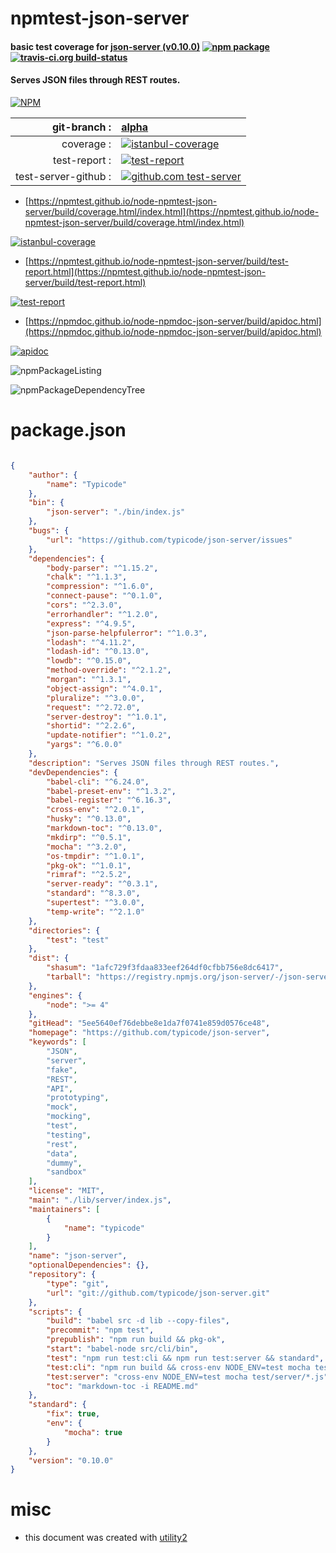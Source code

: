 # npmtest-json-server

#### basic test coverage for  [json-server (v0.10.0)](https://github.com/typicode/json-server)  [![npm package](https://img.shields.io/npm/v/npmtest-json-server.svg?style=flat-square)](https://www.npmjs.org/package/npmtest-json-server) [![travis-ci.org build-status](https://api.travis-ci.org/npmtest/node-npmtest-json-server.svg)](https://travis-ci.org/npmtest/node-npmtest-json-server)

#### Serves JSON files through REST routes.

[![NPM](https://nodei.co/npm/json-server.png?downloads=true&downloadRank=true&stars=true)](https://www.npmjs.com/package/json-server)

| git-branch : | [alpha](https://github.com/npmtest/node-npmtest-json-server/tree/alpha)|
|--:|:--|
| coverage : | [![istanbul-coverage](https://npmtest.github.io/node-npmtest-json-server/build/coverage.badge.svg)](https://npmtest.github.io/node-npmtest-json-server/build/coverage.html/index.html)|
| test-report : | [![test-report](https://npmtest.github.io/node-npmtest-json-server/build/test-report.badge.svg)](https://npmtest.github.io/node-npmtest-json-server/build/test-report.html)|
| test-server-github : | [![github.com test-server](https://npmtest.github.io/node-npmtest-json-server/GitHub-Mark-32px.png)](https://npmtest.github.io/node-npmtest-json-server/build/app/index.html) | | build-artifacts : | [![build-artifacts](https://npmtest.github.io/node-npmtest-json-server/glyphicons_144_folder_open.png)](https://github.com/npmtest/node-npmtest-json-server/tree/gh-pages/build)|

- [https://npmtest.github.io/node-npmtest-json-server/build/coverage.html/index.html](https://npmtest.github.io/node-npmtest-json-server/build/coverage.html/index.html)

[![istanbul-coverage](https://npmtest.github.io/node-npmtest-json-server/build/screenCapture.buildCi.browser.%252Ftmp%252Fbuild%252Fcoverage.lib.html.png)](https://npmtest.github.io/node-npmtest-json-server/build/coverage.html/index.html)

- [https://npmtest.github.io/node-npmtest-json-server/build/test-report.html](https://npmtest.github.io/node-npmtest-json-server/build/test-report.html)

[![test-report](https://npmtest.github.io/node-npmtest-json-server/build/screenCapture.buildCi.browser.%252Ftmp%252Fbuild%252Ftest-report.html.png)](https://npmtest.github.io/node-npmtest-json-server/build/test-report.html)

- [https://npmdoc.github.io/node-npmdoc-json-server/build/apidoc.html](https://npmdoc.github.io/node-npmdoc-json-server/build/apidoc.html)

[![apidoc](https://npmdoc.github.io/node-npmdoc-json-server/build/screenCapture.buildCi.browser.%252Ftmp%252Fbuild%252Fapidoc.html.png)](https://npmdoc.github.io/node-npmdoc-json-server/build/apidoc.html)

![npmPackageListing](https://npmtest.github.io/node-npmtest-json-server/build/screenCapture.npmPackageListing.svg)

![npmPackageDependencyTree](https://npmtest.github.io/node-npmtest-json-server/build/screenCapture.npmPackageDependencyTree.svg)



# package.json

```json

{
    "author": {
        "name": "Typicode"
    },
    "bin": {
        "json-server": "./bin/index.js"
    },
    "bugs": {
        "url": "https://github.com/typicode/json-server/issues"
    },
    "dependencies": {
        "body-parser": "^1.15.2",
        "chalk": "^1.1.3",
        "compression": "^1.6.0",
        "connect-pause": "^0.1.0",
        "cors": "^2.3.0",
        "errorhandler": "^1.2.0",
        "express": "^4.9.5",
        "json-parse-helpfulerror": "^1.0.3",
        "lodash": "^4.11.2",
        "lodash-id": "^0.13.0",
        "lowdb": "^0.15.0",
        "method-override": "^2.1.2",
        "morgan": "^1.3.1",
        "object-assign": "^4.0.1",
        "pluralize": "^3.0.0",
        "request": "^2.72.0",
        "server-destroy": "^1.0.1",
        "shortid": "^2.2.6",
        "update-notifier": "^1.0.2",
        "yargs": "^6.0.0"
    },
    "description": "Serves JSON files through REST routes.",
    "devDependencies": {
        "babel-cli": "^6.24.0",
        "babel-preset-env": "^1.3.2",
        "babel-register": "^6.16.3",
        "cross-env": "^2.0.1",
        "husky": "^0.13.0",
        "markdown-toc": "^0.13.0",
        "mkdirp": "^0.5.1",
        "mocha": "^3.2.0",
        "os-tmpdir": "^1.0.1",
        "pkg-ok": "^1.0.1",
        "rimraf": "^2.5.2",
        "server-ready": "^0.3.1",
        "standard": "^8.3.0",
        "supertest": "^3.0.0",
        "temp-write": "^2.1.0"
    },
    "directories": {
        "test": "test"
    },
    "dist": {
        "shasum": "1afc729f3fdaa833eef264df0cfbb756e8dc6417",
        "tarball": "https://registry.npmjs.org/json-server/-/json-server-0.10.0.tgz"
    },
    "engines": {
        "node": ">= 4"
    },
    "gitHead": "5ee5640ef76debbe8e1da7f0741e859d0576ce48",
    "homepage": "https://github.com/typicode/json-server",
    "keywords": [
        "JSON",
        "server",
        "fake",
        "REST",
        "API",
        "prototyping",
        "mock",
        "mocking",
        "test",
        "testing",
        "rest",
        "data",
        "dummy",
        "sandbox"
    ],
    "license": "MIT",
    "main": "./lib/server/index.js",
    "maintainers": [
        {
            "name": "typicode"
        }
    ],
    "name": "json-server",
    "optionalDependencies": {},
    "repository": {
        "type": "git",
        "url": "git://github.com/typicode/json-server.git"
    },
    "scripts": {
        "build": "babel src -d lib --copy-files",
        "precommit": "npm test",
        "prepublish": "npm run build && pkg-ok",
        "start": "babel-node src/cli/bin",
        "test": "npm run test:cli && npm run test:server && standard",
        "test:cli": "npm run build && cross-env NODE_ENV=test mocha test/cli/*.js",
        "test:server": "cross-env NODE_ENV=test mocha test/server/*.js",
        "toc": "markdown-toc -i README.md"
    },
    "standard": {
        "fix": true,
        "env": {
            "mocha": true
        }
    },
    "version": "0.10.0"
}
```



# misc
- this document was created with [utility2](https://github.com/kaizhu256/node-utility2)
